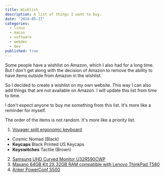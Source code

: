 ```yaml
---
title: Wishlist
description: A list of things I want to buy.
date: '2024-05-27'
categories:
  - linux
  - macos
  - software
  - webdev
  - dev
published: true
---
```


Some people have a wishlist on Amazon, which I also had for a long time.
But I don't get along with the decision of Amazon to remove the ability
to have items outside from Amazon in the wishlist.

So I decided to create a wishlist on my own website.
This way I can also add things that are not available on Amazon.
I will update this list from time to time.

I don't expect anyone to buy me something from this list.
It's more like a reminder for myself.

The order of the items is not random.
It's more like a priority list.

1. [Voyager split ergonomic keyboard](https://www.zsa.io/voyager/buy)

- Cosmic Nomad (Black)
- **Keycaps** Black Printed US Keycaps
- **Keyswitches** Tactile (Brown)

2. [Samsung UHD Curved Monitor U32R590CWP](https://amzn.to/4aDTAOu)
3. [Maxano 64GB Kit 2X 32GB RAM compatible with Lenovo ThinkPad T580](https://amzn.to/44VHOxJ)
4. [Anker PowerConf S500](https://amzn.to/4dY66va)
